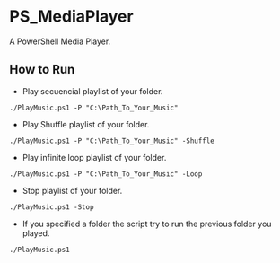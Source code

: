 # PS_MediaPlayer
A PowerShell Media Player.

## How to Run
- Play secuencial playlist of your folder.
```
./PlayMusic.ps1 -P "C:\Path_To_Your_Music"
```

- Play Shuffle playlist of your folder.
```
./PlayMusic.ps1 -P "C:\Path_To_Your_Music" -Shuffle
```

- Play infinite loop playlist of your folder.
```
./PlayMusic.ps1 -P "C:\Path_To_Your_Music" -Loop
```

- Stop playlist of your folder.
```
./PlayMusic.ps1 -Stop
```

- If you specified a folder the script try to run the previous folder you played.
```
./PlayMusic.ps1
```
